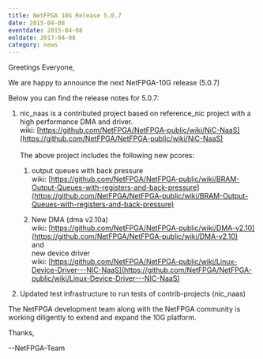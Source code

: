```yaml
---
title: NetFPGA 10G Release 5.0.7
date: 2015-04-08
eventdate: 2015-04-08
eoldate: 2017-04-08
category: news
---
```


Greetings Everyone,

We are happy to announce the next NetFPGA-10G release (5.0.7) <br>


Below you can find the release notes for 5.0.7:

1. nic_naas is a contributed project based on reference_nic project with a high performance DMA and driver. <br> wiki: [https://github.com/NetFPGA/NetFPGA-public/wiki/NiC-NaaS](https://github.com/NetFPGA/NetFPGA-public/wiki/NiC-NaaS) <br> <br> The above project includes the following new pcores:

    1. output queues with back pressure <br> wiki: [https://github.com/NetFPGA/NetFPGA-public/wiki/BRAM-Output-Queues-with-registers-and-back-pressure](https://github.com/NetFPGA/NetFPGA-public/wiki/BRAM-Output-Queues-with-registers-and-back-pressure)

    2. New DMA (dma v2.10a) <br> wiki: [https://github.com/NetFPGA/NetFPGA-public/wiki/DMA-v2.10](https://github.com/NetFPGA/NetFPGA-public/wiki/DMA-v2.10) <br> and <br> new device driver <br> wiki: [https://github.com/NetFPGA/NetFPGA-public/wiki/Linux-Device-Driver---NIC-NaaS](https://github.com/NetFPGA/NetFPGA-public/wiki/Linux-Device-Driver---NIC-NaaS)

2. Updated test infrastructure to run tests of contrib-projects (nic_naas)

The NetFPGA development team along with the NetFPGA community is working diligently to extend and expand the 10G platform.

Thanks,

--NetFPGA-Team
